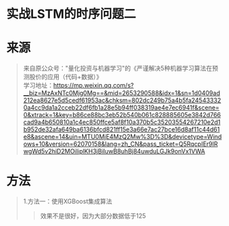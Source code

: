 # 实战LSTM的时序问题二


来源
=
>来自原公众号："量化投资与机器学习"的《严谨解决5种机器学习算法在预测股价的应用（代码+数据）》</br>
>学习地址：https://mp.weixin.qq.com/s?__biz=MzAxNTc0Mjg0Mg==&mid=2653290588&idx=1&sn=1d0409ad212ea8627e5d5cedf61953ac&chksm=802dc249b75a4b5fa245433320a4cc9da1a2cceb22df6fb1a28e5b94ff038319ae4e7ec6941f&scene=0&xtrack=1&key=b86ce88bc3eb52b540b061c828885605e3842d766cad9a4b650810a1c4ec850ffce5af8f10a370b5c35203554267210e2d1b952de32afa649ba6136bfcd821ff15e3a66e7ac27bce16d8af11c44d61e8&ascene=14&uin=MTU0MjE4MzQ2Mw%3D%3D&devicetype=Windows+10&version=62070158&lang=zh_CN&pass_ticket=Q5RqcpIEr9lRwgWd5v2hiD2MOiIiplKH3jBiIuwB8uhBj84uwduLGJk9onVx1VWA


方法
=
>1.方法一：使用XGBoost集成算法<br>
>>效果不是很好，因为大部分数据低于125